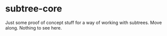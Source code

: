 # subtree-core
Just some proof of concept stuff for a way of working with subtrees. Move along. Nothing to see here. 
